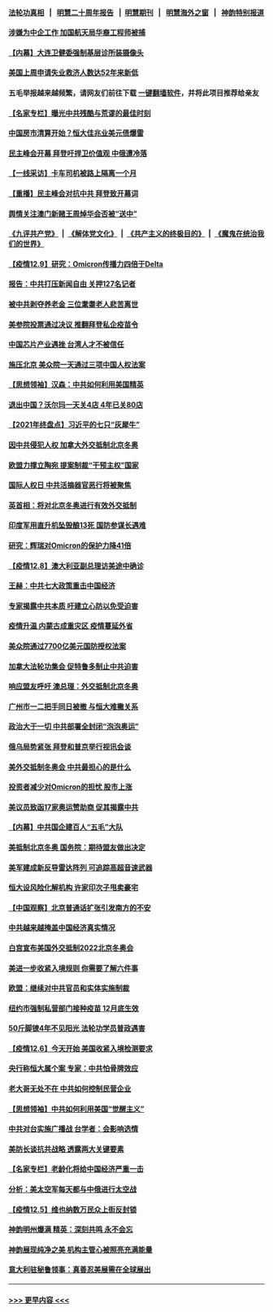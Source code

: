 #### [法轮功真相](https://github.com/gfw-breaker/truth/blob/master/README.md?t=0) &nbsp;&nbsp;|&nbsp;&nbsp; [明慧二十周年报告](https://github.com/gfw-breaker/mh-reports/blob/master/README.md?t=0) &nbsp;&nbsp;|&nbsp;&nbsp;[明慧期刊](https://github.com/gfw-breaker/mh-qikan) &nbsp;&nbsp;|&nbsp;&nbsp; [明慧海外之窗](https://github.com/gfw-breaker/mh-news/blob/master/README.md?t=0) &nbsp;&nbsp;|&nbsp;&nbsp; [神韵特别报道](https://github.com/gfw-breaker/mh-news/blob/master/shenyun.md?t=0)
#### [涉嫌为中企工作 加国航天局华裔工程师被捕](../pages/nf4514/n13427678.md?t=12101101) 
#### [【内幕】大连卫健委强制基层诊所装摄像头](../pages/nf4514/n13427575.md?t=12101101) 
#### [美国上周申请失业救济人数达52年来新低](../pages/nf4514/n13427326.md?t=12101101) 
#### 五毛举报越来越频繁，请网友们前往下载 [一键翻墙软件](https://github.com/gfw-breaker/ssr-accounts)，并将此项目推荐给亲友
#### [【名家专栏】曝光中共残酷与荒谬的最佳时刻](../pages/nf4514/n13427052.md?t=12101101) 
#### [中国房市清算开始？恒大佳兆业美元债爆雷](../pages/nf4514/n13427306.md?t=12101101) 
#### [民主峰会开幕 拜登吁捍卫价值观 中俄遭冷落](../pages/nf4514/n13427281.md?t=12101101) 
#### [【一线采访】卡车司机被路上隔离一个月](../pages/nf4514/n13427029.md?t=12101101) 
#### [【重播】民主峰会对抗中共 拜登致开幕词](../pages/nf4514/n13425940.md?t=12101101) 
#### [舆情关注澳门新赌王周焯华会否被“送中”](../pages/nf4514/n13426686.md?t=12101101) 
#### [《九评共产党》](https://github.com/begood0513/9ping.md/blob/master/README.md) &nbsp;|&nbsp; [《解体党文化》](../../../../jtdwh.md/blob/master/README.md)  &nbsp;|&nbsp; [《共产主义的终极目的》](../../../../gczydzjmd.md/blob/master/README.md) &nbsp;|&nbsp; [《魔鬼在统治我们的世界》](../../../../mgztzwmdsj.md/blob/master/README.md) 
#### [【疫情12.9】研究：Omicron传播力四倍于Delta](../pages/nf4514/n13426577.md?t=12101101) 
#### [报告：中共打压新闻自由 关押127名记者](../pages/nf4514/n13426290.md?t=12101101) 
#### [被中共剥夺养老金 三位耄耋老人悲苦离世](../pages/nf4514/n13424317.md?t=12101101) 
#### [美参院投票通过决议 推翻拜登私企疫苗令](../pages/nf4514/n13425659.md?t=12101101) 
#### [中国芯片产业遇挫 台湾人才不被信任](../pages/nf4514/n13425775.md?t=12101101) 
#### [施压北京 美众院一天通过三项中国人权法案](../pages/nf4514/n13425410.md?t=12101101) 
#### [【思想领袖】汉森：中共如何利用美国精英](../pages/nf4514/n13406103.md?t=12101101) 
#### [退出中国？沃尔玛一天关4店 4年已关80店](../pages/nf4514/n13425000.md?t=12101101) 
#### [【2021年终盘点】习近平的七只“灰犀牛”](../pages/nf4514/n13424653.md?t=12101101) 
#### [因中共侵犯人权 加拿大外交抵制北京冬奥](../pages/nf4514/n13425002.md?t=12101101) 
#### [欧盟力撑立陶宛 提案制裁“干预主权”国家](../pages/nf4514/n13424824.md?t=12101101) 
#### [国际人权日 中共活摘器官恶行将被聚焦](../pages/nf4514/n13424502.md?t=12101101) 
#### [英首相：将对北京冬奥进行有效外交抵制](../pages/nf4514/n13424568.md?t=12101101) 
#### [印度军用直升机坠毁酿13死 国防参谋长遇难](../pages/nf4514/n13424258.md?t=12101101) 
#### [研究：辉瑞对Omicron的保护力降41倍](../pages/nf4514/n13424111.md?t=12101101) 
#### [【疫情12.8】澳大利亚副总理访美途中确诊](../pages/nf4514/n13424001.md?t=12101101) 
#### [王赫：中共七大政策重击中国经济](../pages/nf4514/n13423618.md?t=12101101) 
#### [专家揭露中共本质 吁建立心防以免受迫害](../pages/nf4514/n13422568.md?t=12101101) 
#### [疫情升温 内蒙古成重灾区 疫情蔓延外省](../pages/nf4514/n13422718.md?t=12101101) 
#### [美众院通过7700亿美元国防授权法案](../pages/nf4514/n13423184.md?t=12101101) 
#### [加拿大法轮功集会 促特鲁多制止中共迫害](../pages/nf4514/n13422996.md?t=12101101) 
#### [响应盟友呼吁 澳总理：外交抵制北京冬奥](../pages/nf4514/n13422967.md?t=12101101) 
#### [广州市一二把手同日被撤 与恒大难撇关系](../pages/nf4514/n13422974.md?t=12101101) 
#### [政治大于一切 中共部署全封闭“泡泡奥运”](../pages/nf4514/n13422812.md?t=12101101) 
#### [俄乌局势紧张 拜登和普京举行视讯会谈](../pages/nf4514/n13422512.md?t=12101101) 
#### [美外交抵制冬奥会 中共最担心的是什么](../pages/nf4514/n13422442.md?t=12101101) 
#### [投资者减少对Omicron的担忧 股市上涨](../pages/nf4514/n13422359.md?t=12101101) 
#### [美议员致函17家奥运赞助商 促其揭露中共](../pages/nf4514/n13422138.md?t=12101101) 
#### [【内幕】中共国企建百人“五毛”大队](../pages/nf4514/n13421758.md?t=12101101) 
#### [美抵制北京冬奥 国务院：期待盟友做出决定](../pages/nf4514/n13421518.md?t=12101101) 
#### [美军建成新反导雷达阵列 可追踪高超音速武器](../pages/nf4514/n13421171.md?t=12101101) 
#### [恒大设风险化解机构 许家印次子甩卖豪宅](../pages/nf4514/n13421276.md?t=12101101) 
#### [【中国观察】北京普通话扩张引发南方的不安](../pages/nf4514/n13420854.md?t=12101101) 
#### [中共越来越掩盖中国经济真实情况](../pages/nf4514/n13420493.md?t=12101101) 
#### [白宫宣布美国外交抵制2022北京冬奥会](../pages/nf4514/n13420408.md?t=12101101) 
#### [美进一步收紧入境规则 你需要了解六件事](../pages/nf4514/n13420327.md?t=12101101) 
#### [欧盟：继续对中共官员和实体实施制裁](../pages/nf4514/n13420338.md?t=12101101) 
#### [纽约市强制私营部门接种疫苗 12月底生效](../pages/nf4514/n13420156.md?t=12101101) 
#### [50斤脚镣4年不见阳光 法轮功学员普政遇害](../pages/nf4514/n13417359.md?t=12101101) 
#### [【疫情12.6】今天开始 美国收紧入境检测要求](../pages/nf4514/n13419617.md?t=12101101) 
#### [央行称恒大属个案 专家：中共怕骨牌效应](../pages/nf4514/n13418748.md?t=12101101) 
#### [老大哥无处不在 中共如何控制民营企业](../pages/nf4514/n13418637.md?t=12101101) 
#### [【思想领袖】中共如何利用美国“觉醒主义”](../pages/nf4514/n13393929.md?t=12101101) 
#### [中共对台实施广播战 台学者：会影响选情](../pages/nf4514/n13418057.md?t=12101101) 
#### [美防长谈抗共战略 透露两大关键要素](../pages/nf4514/n13418612.md?t=12101101) 
#### [【名家专栏】老龄化将给中国经济严重一击](../pages/nf4514/n13418259.md?t=12101101) 
#### [分析：美太空军每天都与中俄进行太空战](../pages/nf4514/n13418347.md?t=12101101) 
#### [【疫情12.5】维也纳数万民众上街反封锁](../pages/nf4514/n13417933.md?t=12101101) 
#### [神韵明州爆满 精英：深刻共鸣 永不会忘](../pages/nf4514/n13418061.md?t=12101101) 
#### [神韵展现纯净之美 机构主管心被照亮充满能量](../pages/nf4514/n13417952.md?t=12101101) 
#### [意大利驻秘鲁领事：真善忍美展需在全球展出](../pages/nf4514/n13417147.md?t=12101101) 

----
#### [ >>> 更早内容 <<< ](../indexes/nf4514-earlier.md)
